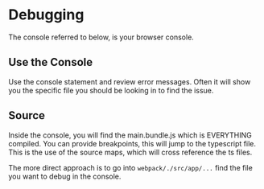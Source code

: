 # Debugging

The console referred to below, is your browser console.

## Use the Console

Use the console statement and review error messages. Often it will show you the specific file you should be looking in to find the issue.

## Source

Inside the console, you will find the main.bundle.js which is EVERYTHING compiled. You can provide breakpoints, this will jump to the typescript file. This is the use of the source maps, which will cross reference the ts files.

The more direct approach is to go into `webpack/./src/app/...` find the file you want to debug in the console.
